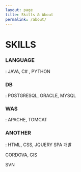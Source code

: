 ```yaml
---
layout: page
title: Skills & About
permalink: /about/
---
```

<div>
<h1>SKILLS</h1>

<h3>LANGUAGE</h3> : JAVA, C# , PYTHON
<p></p>
<h3>DB</h3> : POSTGRESQL, ORACLE, MYSQL
<p></p>
<h3>WAS</h3> : APACHE, TOMCAT
<p></p>
<h3>ANOTHER</h3> : HTML, CSS, JQUERY SPA 개발<p></p>
          CORDOVA, GIS<p></p>
          SVN
</div>

<!--
Sleek is a modern Jekyll theme focused on speed performance & SEO best practices. You can find out more info about customizing your Jekyll theme, as well as basic Jekyll usage documentation at [jekyllrb.com](http://jekyllrb.com/) or simply read the guide on how to [get started](/getting-started)

You can find the source code for the Jekyll new theme at:
[sleek](https://github.com/janczizikow/sleek)

You can find the source code for Jekyll at
[jekyll](https://github.com/jekyll/jekyll)
-->